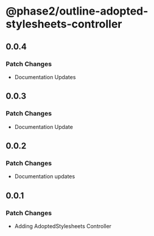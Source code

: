 # @phase2/outline-adopted-stylesheets-controller

## 0.0.4

### Patch Changes

- Documentation Updates

## 0.0.3

### Patch Changes

- Documentation Update

## 0.0.2

### Patch Changes

- Documentation updates

## 0.0.1

### Patch Changes

- Adding AdoptedStylesheets Controller
